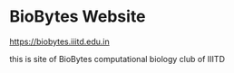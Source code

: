 # BioBytes Website
https://biobytes.iiitd.edu.in

this is site of BioBytes computational biology club of IIITD
